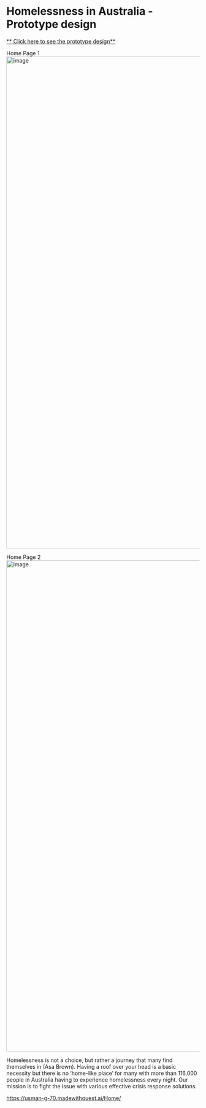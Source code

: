 # Homelessness in Australia - Prototype design
[** Click here to see the prototype design**](https://www.figma.com/design/dYMgirexURUVRDgpUNXgP7/Engage-Humanity?node-id=0-1&t=mzcHEHipRjFneH9u-1)

Home Page 1
<img width="1283" alt="image" src="https://github.com/user-attachments/assets/62909a78-4137-4582-932d-8766225226ae">

Home Page 2
<img width="1281" alt="image" src="https://github.com/user-attachments/assets/35f031b6-e656-4f20-92dc-ae71a3e8e225">

Homelessness is not a choice, but rather a journey that many find themselves in (Asa Brown). 
Having a roof over your head is a basic necessity but there is no ‘home-like place’ for many with more than 116,000 people 
in Australia having to experience homelessness every night. Our mission is to fight the issue with various effective crisis response solutions.

https://usman-g-70.madewithquest.ai/Home/ 

